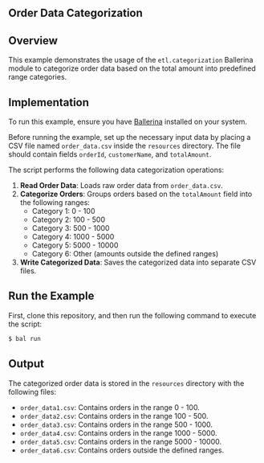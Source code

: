 ## Order Data Categorization

## Overview

This example demonstrates the usage of the `etl.categorization` Ballerina module to categorize order data based on the total amount into predefined range categories.

## Implementation

To run this example, ensure you have [Ballerina](https://ballerina.io/downloads/) installed on your system.

Before running the example, set up the necessary input data by placing a CSV file named `order_data.csv` inside the `resources` directory. The file should contain fields `orderId`, `customerName`, and `totalAmount`.

The script performs the following data categorization operations:

1. **Read Order Data**: Loads raw order data from `order_data.csv`.
2. **Categorize Orders**: Groups orders based on the `totalAmount` field into the following ranges:
   - Category 1: 0 - 100
   - Category 2: 100 - 500
   - Category 3: 500 - 1000
   - Category 4: 1000 - 5000
   - Category 5: 5000 - 10000
   - Category 6: Other (amounts outside the defined ranges)
3. **Write Categorized Data**: Saves the categorized data into separate CSV files.

## Run the Example

First, clone this repository, and then run the following command to execute the script:

```sh
$ bal run
```

## Output

The categorized order data is stored in the `resources` directory with the following files:
- `order_data1.csv`: Contains orders in the range 0 - 100.
- `order_data2.csv`: Contains orders in the range 100 - 500.
- `order_data3.csv`: Contains orders in the range 500 - 1000.
- `order_data4.csv`: Contains orders in the range 1000 - 5000.
- `order_data5.csv`: Contains orders in the range 5000 - 10000.
- `order_data6.csv`: Contains orders outside the defined ranges.

